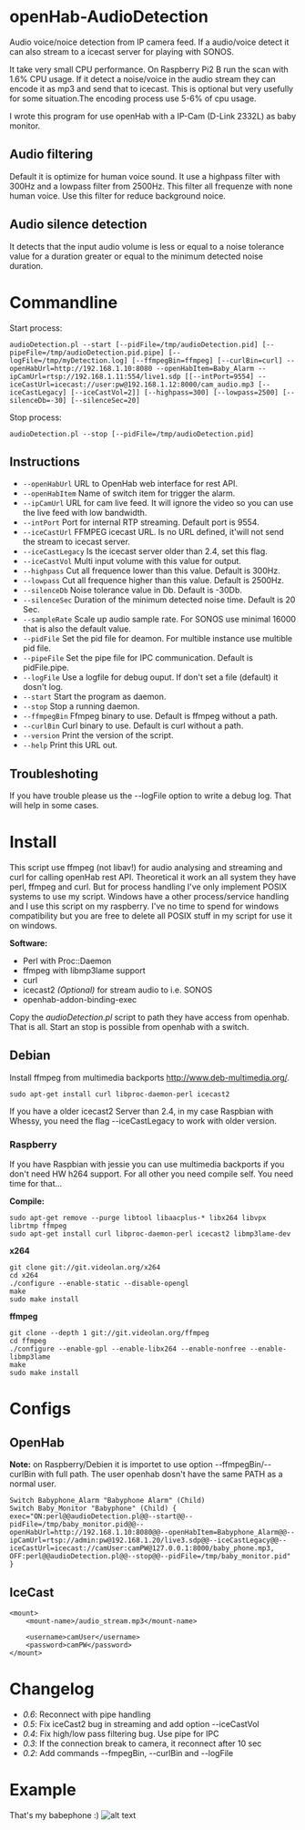 # openHab-AudioDetection
Audio voice/noice detection from IP camera feed. If a audio/voice detect it can also stream to a icecast server for playing with SONOS.

It take very small CPU performance. On Raspberry Pi2 B run the scan with 1.6% CPU usage. If it detect a noise/voice in the audio stream they can encode it as mp3 and send that to icecast. This is optional but very usefully for some situation.The encoding process use 5-6% of cpu usage.

I wrote this program for use openHab with a IP-Cam (D-Link 2332L) as baby monitor.

## Audio filtering
Default it is optimize for human voice sound. It use a highpass filter with 300Hz and a lowpass filter from 2500Hz. This filter all frequenze with none human voice. Use this filter for reduce background noice.

## Audio silence detection
It detects that the input audio volume is less or equal to a noise tolerance value for a duration greater or equal to the minimum detected noise duration.

# Commandline

Start process:
```
audioDetection.pl --start [--pidFile=/tmp/audioDetection.pid] [--pipeFile=/tmp/audioDetection.pid.pipe] [--logFile=/tmp/myDetection.log] [--ffmpegBin=ffmpeg] [--curlBin=curl] --openHabUrl=http://192.168.1.10:8080 --openHabItem=Baby_Alarm --ipCamUrl=rtsp://192.168.1.11:554/live1.sdp [[--intPort=9554] --iceCastUrl=icecast://user:pw@192.168.1.12:8000/cam_audio.mp3 [--iceCastLegacy] [--iceCastVol=2]] [--highpass=300] [--lowpass=2500] [--silenceDb=-30] [--silenceSec=20]
```

Stop process:
```
audioDetection.pl --stop [--pidFile=/tmp/audioDetection.pid]
```

## Instructions
- ```--openHabUrl``` URL to OpenHab web interface for rest API.
- ```--openHabItem``` Name of switch item for trigger the alarm.
- ```--ipCamUrl``` URL for cam live feed. It will ignore the video so you can use the live feed with low bandwidth.
- ```--intPort``` Port for internal RTP streaming. Default port is 9554.
- ```--iceCastUrl``` FFMPEG icecast URL. Is no URL defined, it'will not send the stream to icecast server.
- ```--iceCastLegacy``` Is the icecast server older than 2.4, set this flag.
- ```--iceCastVol``` Multi input volume with this value for output.
- ```--highpass``` Cut all frequence lower than this value. Default is 300Hz.
- ```--lowpass``` Cut all frequence higher than this value. Default is 2500Hz.
- ```--silenceDb``` Noise tolerance value in Db. Default is -30Db.
- ```--silenceSec``` Duration of the minimum detected noise time. Default is 20 Sec.
- ```--sampleRate``` Scale up audio sample rate. For SONOS use minimal 16000 that is also the default value.
- ```--pidFile``` Set the pid file for deamon. For multible instance use multible pid file.
- ```--pipeFile``` Set the pipe file for IPC communication. Default is pidFile.pipe.
- ```--logFile``` Use a logfile for debug ouput. If don't set a file (default) it dosn't log.
- ```--start``` Start the program as daemon.
- ```--stop``` Stop a running daemon.
- ```--ffmpegBin``` Ffmpeg binary to use. Default is ffmpeg without a path.
- ```--curlBin``` Curl binary to use. Default is curl without a path.
- ```--version``` Print the version of the script.
- ```--help``` Print this URL out.

## Troubleshoting
If you have trouble please us the --logFile option to write a debug log. That will help in some cases.

# Install
This script use ffmpeg (not libav!) for audio analysing and streaming and curl for calling openHab rest API. Theoretical it work an all system they have perl, ffmpeg and curl. But for process handling I've only implement POSIX systems to use my script. Windows have a other process/service handling and I use this script on my raspberry. I've no time to spend for windows compatibility but you are free to delete all POSIX stuff in my script for use it on windows.

**Software:**
- Perl with Proc::Daemon
- ffmpeg with libmp3lame support
- curl
- icecast2 *(Optional)* for stream audio to i.e. SONOS
- openhab-addon-binding-exec

Copy the *audioDetection.pl* script to path they have access from openhab. That is all. Start an stop is possible from openhab with a switch.

## Debian
Install ffmpeg from multimedia backports http://www.deb-multimedia.org/.

```
sudo apt-get install curl libproc-daemon-perl icecast2
```

If you have a older icecast2 Server than 2.4, in my case Raspbian with Whessy, you need the flag --iceCastLegacy to work with older version.

### Raspberry
If you have Raspbian with jessie you can use multimedia backports if you don't need HW h264 support. For all other you need compile self. You need time for that...

**Compile:**
```
sudo apt-get remove --purge libtool libaacplus-* libx264 libvpx librtmp ffmpeg
sudo apt-get install curl libproc-daemon-perl icecast2 libmp3lame-dev
```

**x264**
```
git clone git://git.videolan.org/x264
cd x264
./configure --enable-static --disable-opengl
make
sudo make install
```

**ffmpeg**
```
git clone --depth 1 git://git.videolan.org/ffmpeg
cd ffmpeg
./configure --enable-gpl --enable-libx264 --enable-nonfree --enable-libmp3lame
make
sudo make install
```

# Configs

## OpenHab

**Note:** on Raspberry/Debien it is importet to use option --ffmpegBin/--curlBin with full path. The user openhab dosn't have the same PATH as a normal user.

```
Switch Babyphone_Alarm "Babyphone Alarm" (Child)
Switch Baby_Monitor "Babyphone" (Child) { exec="ON:perl@@audioDetection.pl@@--start@@--pidFile=/tmp/baby_monitor.pid@@--openHabUrl=http://192.168.1.10:8080@@--openHabItem=Babyphone_Alarm@@--ipCamUrl=rtsp://admin:pw@192.168.1.20/live3.sdp@@--iceCastLegacy@@--iceCastUrl=icecast://camUser:camPW@127.0.0.1:8000/baby_phone.mp3, OFF:perl@@audioDetection.pl@@--stop@@--pidFile=/tmp/baby_monitor.pid" }

```

## IceCast

```
<mount>
    <mount-name>/audio_stream.mp3</mount-name>

    <username>camUser</username>
    <password>camPW</password>
</mount>
```

# Changelog
- *0.6*: Reconnect with pipe handling
- *0.5*: Fix iceCast2 bug in streaming and add option --iceCastVol
- *0.4*: Fix high/low pass filtering bug. Use pipe for IPC
- *0.3*: If the connection break to camera, it reconnect after 10 sec
- *0.2*: Add commands --fmpegBin, --curlBin and --logFile

# Example
That's my babephone :)
![alt text](https://github.com/pvizeli/openHab-AudioDetection/blob/master/example_openhab.png)


